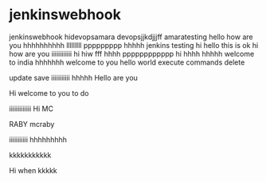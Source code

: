 # jenkinswebhook
jenkinswebhook
hidevopsamara
devopsjjkdjjjff
amaratesting
hello how are you
hhhhhhhhhh
lllllllll
ppppppppp
hhhhh
jenkins testing
hi hello
this is ok
hi how are you  iiiiiiiiiiii
hi
hiw fff
hhhh
pppppppppppp
hi
hhhh
hhhhh
welcome to india
hhhhhhh
welcome to you
hello world
execute commands
delete

update
save
iiiiiiiiiii
hhhhh
Hello are you

Hi welcome to you to do

iiiiiiiiiiiii
Hi MC

RABY
mcraby

iiiiiiiiiii
hhhhhhhhh

kkkkkkkkkkk

Hi when
kkkkk

